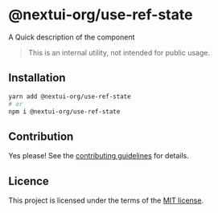 # @nextui-org/use-ref-state

A Quick description of the component

> This is an internal utility, not intended for public usage.

## Installation

```sh
yarn add @nextui-org/use-ref-state
# or
npm i @nextui-org/use-ref-state
```

## Contribution

Yes please! See the
[contributing guidelines](https://github.com/nextui-org/nextui/blob/master/CONTRIBUTING.md)
for details.

## Licence

This project is licensed under the terms of the
[MIT license](https://github.com/nextui-org/nextui/blob/master/LICENSE).
